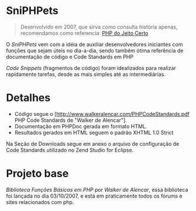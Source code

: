 # SniPHPets
> Desenvolvido em 2007, que sirva como consulta história apenas, recomendamos como referencia: [PHP do Jeito Certo](http://br.phptherightway.com/)

O *SniPHPets* vem com a idéia de auxiliar desenvolvedores iniciantes com funções que sejam úteis no dia-a-dia, sendo também ótima referência de documentação de código e Code Standards em PHP

_Code Snippets_ (fragmentos de código) foram idealizados para realizar rapidamente tarefas, desde as mais simples até as intermediárias.

# Detalhes

* Código segue o [http://www.walkeralencar.com/PHPCodeStandards.pdf PHP Code Standards de "Walker de Alencar"].
* Documentação em PHPDoc gerada em formato HTML.
* Resultados gerados em HTML seguem o padrão XHTML 1.0 Strict

Na Seção de Downloads segue em anexo o arquivo de configuração de Code Standards utilizado no Zend Studio for Eclipse.

# Projeto base
_Biblioteca Funções Básicas em PHP_ por _Walker de Alencar_, essa biblioteca foi lançada no dia 03/10/2007, e está em praticamente todos os fórums e sites relacionados com php.
